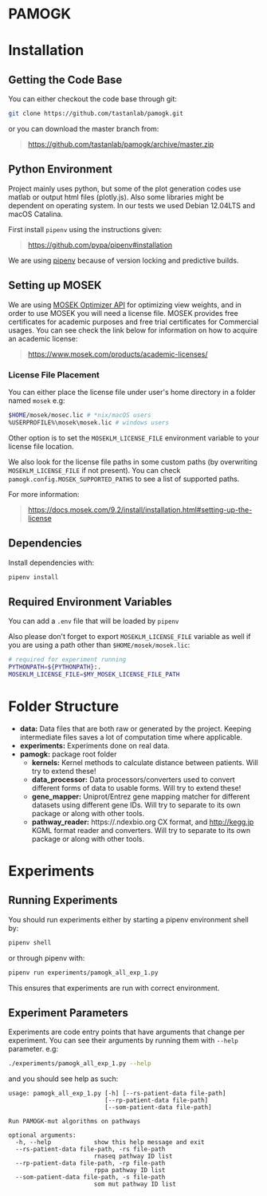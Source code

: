 PAMOGK
=====

# Installation

## Getting the Code Base
You can either checkout the code base through git:
```bash
git clone https://github.com/tastanlab/pamogk.git
```
or you can download the master branch from:
> https://github.com/tastanlab/pamogk/archive/master.zip

## Python Environment
Project mainly uses python, but some of the plot generation codes use matlab or output html files (plotly.js). Also some
 libraries might be dependent on operating system. In our tests we used Debian 12.04LTS and macOS Catalina.

First install `pipenv` using the instructions given:

> https://github.com/pypa/pipenv#installation

We are using [pipenv](https://github.com/pypa/pipenv#installation) because of version locking and predictive builds.

## Setting up MOSEK
We are using [MOSEK Optimizer API](https://docs.mosek.com/9.1/pythonapi/index.html) for optimizing view weights, and in
order to use MOSEK you will need a license file. MOSEK provides free certificates for academic purposes and free trial
certificates for Commercial usages. You can see check the link below for information on how to acquire an academic license:

> https://www.mosek.com/products/academic-licenses/

### License File Placement
You can either place the license file under user's home directory in a folder named `mosek` e.g:
```bash
$HOME/mosek/mosec.lic # *nix/macOS users
%USERPROFILE%\mosek\mosek.lic # windows users
```
Other option is to set the `MOSEKLM_LICENSE_FILE` environment variable to your license file location.

We also look for the license file paths in some custom paths (by overwriting `MOSEKLM_LICENSE_FILE` if not present).
You can check `pamogk.config.MOSEK_SUPPORTED_PATHS` to see a list of supported paths.

For more information:

> https://docs.mosek.com/9.2/install/installation.html#setting-up-the-license

## Dependencies
Install dependencies with:
```bash
pipenv install
```

## Required Environment Variables
You can add a `.env` file that will be loaded by `pipenv`

Also please don't forget to export `MOSEKLM_LICENSE_FILE` variable as well if you are using a path other
than `$HOME/mosek/mosek.lic`:

```bash
# required for experiment running
PYTHONPATH=${PYTHONPATH}:.
MOSEKLM_LICENSE_FILE=$MY_MOSEK_LICENSE_FILE_PATH
```

# Folder Structure
- **data:** Data files that are both raw or generated by the project. Keeping intermediate files saves a lot of
 computation time where applicable.
- **experiments:** Experiments done on real data.
- **pamogk:** package root folder
  - **kernels:** Kernel methods to calculate distance between patients. Will try to extend these!
  - **data_processor:** Data processors/converters used to convert different forms of data to usable forms.
   Will try to extend these!
  - **gene_mapper:** Uniprot/Entrez gene mapping matcher for different datasets using different gene IDs. Will try to
   separate to its own package or along with other tools.
  - **pathway_reader:** https://.ndexbio.org CX format, and http://kegg.jp KGML format reader and converters. Will try
   to separate to its own package or along with other tools.


# Experiments
## Running Experiments
You should run experiments either by starting a pipenv environment shell by:
```bash
pipenv shell
```

or through pipenv with:
```bash
pipenv run experiments/pamogk_all_exp_1.py
```
This ensures that experiments are run with correct environment.

## Experiment Parameters
Experiments are code entry points that have arguments that change per experiment. You can see their arguments by
 running them with `--help` parameter. e.g:
```bash
./experiments/pamogk_all_exp_1.py --help
```
and you should see help as such:
```
usage: pamogk_all_exp_1.py [-h] [--rs-patient-data file-path]
                           [--rp-patient-data file-path]
                           [--som-patient-data file-path]

Run PAMOGK-mut algorithms on pathways

optional arguments:
  -h, --help            show this help message and exit
  --rs-patient-data file-path, -rs file-path
                        rnaseq pathway ID list
  --rp-patient-data file-path, -rp file-path
                        rppa pathway ID list
  --som-patient-data file-path, -s file-path
                        som mut pathway ID list
```

